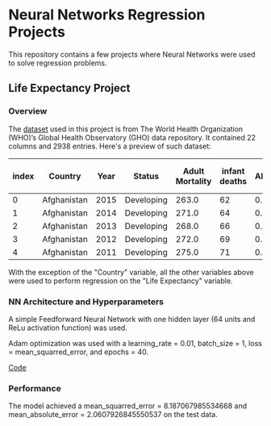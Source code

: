# Neural Networks Regression Projects
This repository contains a few projects where Neural Networks were used to solve regression problems.

## Life Expectancy Project

### Overview
The [dataset](https://github.com/sergiobaezlugo/Neural_Networks_Regression_Projects/blob/main/life_expectancy.csv) used in this project is from The World Health Organization (WHO)’s Global Health Observatory (GHO) data repository. It contained 22 columns and 2938 entries. Here's a preview of such dataset:

|index|Country|Year|Status|Adult Mortality|infant deaths|Alcohol|percentage expenditure|Hepatitis B|Measles | BMI |under-five deaths |Polio|Total expenditure|Diphtheria | HIV/AIDS|GDP|Population| thinness  1-19 years| thinness 5-9 years|Income composition of resources|
|---|---|---|---|---|---|---|---|---|---|---|---|---|---|---|---|---|---|---|---|---|
|0|Afghanistan|2015|Developing|263\.0|62|0\.01|71\.27962362|65\.0|1154|19\.1|83|6\.0|8\.16|65\.0|0\.1|584\.2592099999999|33736494\.0|17\.2|17\.3|0\.479|
|1|Afghanistan|2014|Developing|271\.0|64|0\.01|73\.52358168|62\.0|492|18\.6|86|58\.0|8\.18|62\.0|0\.1|612\.696514|327582\.0|17\.5|17\.5|0\.476|
|2|Afghanistan|2013|Developing|268\.0|66|0\.01|73\.21924272|64\.0|430|18\.1|89|62\.0|8\.13|64\.0|0\.1|631\.744976|31731688\.0|17\.7|17\.7|0\.47|
|3|Afghanistan|2012|Developing|272\.0|69|0\.01|78\.18421529999999|67\.0|2787|17\.6|93|67\.0|8\.52|67\.0|0\.1|669\.959|3696958\.0|17\.9|18\.0|0\.4629999999999999|
|4|Afghanistan|2011|Developing|275\.0|71|0\.01|7\.097108703|68\.0|3013|17\.2|97|68\.0|7\.87|68\.0|0\.1|63\.537231000000006|2978599\.0|18\.2|18\.2|0\.4539999999999999|

With the exception of the "Country" variable, all the other variables above were used to perform regression on the "Life Expectancy" variable.

### NN Architecture and Hyperparameters
A simple Feedforward Neural Network with one hidden layer (64 units and ReLu activation function) was used.

Adam optimization was used with a learning_rate = 0.01, batch_size = 1, loss = mean_squarred_error, and epochs = 40.

[Code](https://github.com/sergiobaezlugo/Neural_Networks_Regression_Projects/blob/main/life_expectancy.ipynb)

### Performance
The model achieved a mean_squarred_error = 8.187067985534668 and mean_absolute_error = 2.0607926845550537 on the test data.
